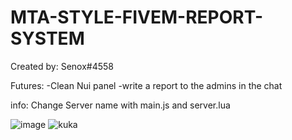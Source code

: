 # MTA-STYLE-FIVEM-REPORT-SYSTEM

Created by: Senox#4558

Futures:
  -Clean Nui panel
  -write a report to the admins in the chat
  
  info:
  Change Server name with main.js and server.lua
  
  
  ![image](https://user-images.githubusercontent.com/125760719/222929179-7cb9bd0c-3269-4d8c-bd03-85f84392f08c.png)
![kuka](https://user-images.githubusercontent.com/125760719/222929184-aa945b58-c69a-405f-b147-f833fa4f3448.png)
